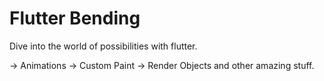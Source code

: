 # Flutter Bending

Dive into the world of possibilities with flutter. 

-> Animations
-> Custom Paint
-> Render Objects and other amazing stuff. 
